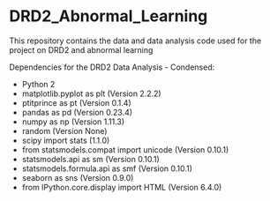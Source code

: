 # DRD2_Abnormal_Learning
This repository contains the data and data analysis code used for the project on DRD2 and abnormal learning

Dependencies for the DRD2 Data Analysis - Condensed:
- Python 2
- matplotlib.pyplot as plt (Version 2.2.2)
- ptitprince as pt (Version 0.1.4)
- pandas as pd (Version 0.23.4)
- numpy as np (Version 1.11.3)
- random (Version None)
- scipy import stats (1.1.0)
- from statsmodels.compat import unicode (Version 0.10.1)
- statsmodels.api as sm (Version 0.10.1)
- statsmodels.formula.api as smf (Version 0.10.1)
- seaborn as sns (Version 0.9.0)
- from IPython.core.display import HTML (Version 6.4.0)
